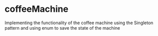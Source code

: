 # coffeeMachine
Implementing the functionality of the coffee machine using the Singleton pattern and using enum to save the state of the machine
